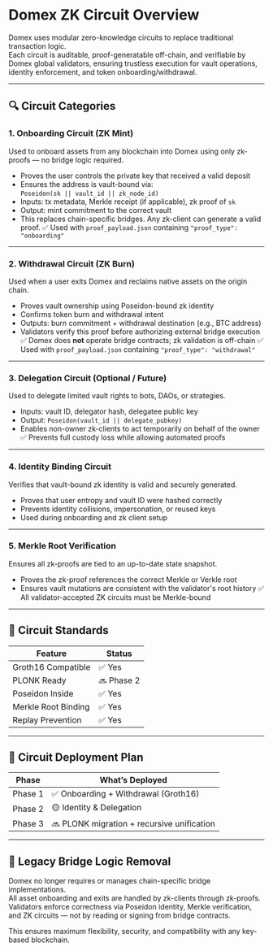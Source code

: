 # Domex ZK Circuit Overview

Domex uses modular zero-knowledge circuits to replace traditional transaction logic.  
Each circuit is auditable, proof-generatable off-chain, and verifiable by Domex global validators, ensuring trustless execution for vault operations, identity enforcement, and token onboarding/withdrawal.

---

## 🔍 Circuit Categories

### 1. Onboarding Circuit (ZK Mint)
Used to onboard assets from any blockchain into Domex using only zk-proofs — no bridge logic required.

- Proves the user controls the private key that received a valid deposit
- Ensures the address is vault-bound via:  
  `Poseidon(sk || vault_id || zk_node_id)`
- Inputs: tx metadata, Merkle receipt (if applicable), zk proof of `sk`
- Output: mint commitment to the correct vault
- This replaces chain-specific bridges. Any zk-client can generate a valid proof.
✅ Used with `proof_payload.json` containing `"proof_type": "onboarding"`

---

### 2. Withdrawal Circuit (ZK Burn)
Used when a user exits Domex and reclaims native assets on the origin chain.

- Proves vault ownership using Poseidon-bound zk identity
- Confirms token burn and withdrawal intent
- Outputs: burn commitment + withdrawal destination (e.g., BTC address)
- Validators verify this proof before authorizing external bridge execution
✅ Domex does **not** operate bridge contracts; zk validation is off-chain
✅ Used with `proof_payload.json` containing `"proof_type": "withdrawal"`

---

### 3. Delegation Circuit (Optional / Future)
Used to delegate limited vault rights to bots, DAOs, or strategies.

- Inputs: vault ID, delegator hash, delegatee public key
- Output: `Poseidon(vault_id || delegate_pubkey)`
- Enables non-owner zk-clients to act temporarily on behalf of the owner
✅ Prevents full custody loss while allowing automated proofs

---

### 4. Identity Binding Circuit
Verifies that vault-bound zk identity is valid and securely generated.

- Proves that user entropy and vault ID were hashed correctly
- Prevents identity collisions, impersonation, or reused keys
- Used during onboarding and zk client setup

---

### 5. Merkle Root Verification
Ensures all zk-proofs are tied to an up-to-date state snapshot.

- Proves the zk-proof references the correct Merkle or Verkle root
- Ensures vault mutations are consistent with the validator's root history
✅ All validator-accepted ZK circuits must be Merkle-bound

---

## 🔐 Circuit Standards

| Feature               | Status   |
|-----------------------|----------|
| Groth16 Compatible    | ✅ Yes   |
| PLONK Ready           | 🔜 Phase 2 |
| Poseidon Inside       | ✅ Yes   |
| Merkle Root Binding   | ✅ Yes   |
| Replay Prevention     | ✅ Yes   |

---

## 🧪 Circuit Deployment Plan

| Phase        | What’s Deployed                    |
|--------------|------------------------------------|
| Phase 1      | ✅ Onboarding + Withdrawal (Groth16) |
| Phase 2      | 🟡 Identity & Delegation           |
| Phase 3      | 🔜 PLONK migration + recursive unification |

---

## 🔁 Legacy Bridge Logic Removal

Domex no longer requires or manages chain-specific bridge implementations.  
All asset onboarding and exits are handled by zk-clients through zk-proofs.  
Validators enforce correctness via Poseidon identity, Merkle verification, and ZK circuits — not by reading or signing from bridge contracts.

This ensures maximum flexibility, security, and compatibility with any key-based blockchain.
